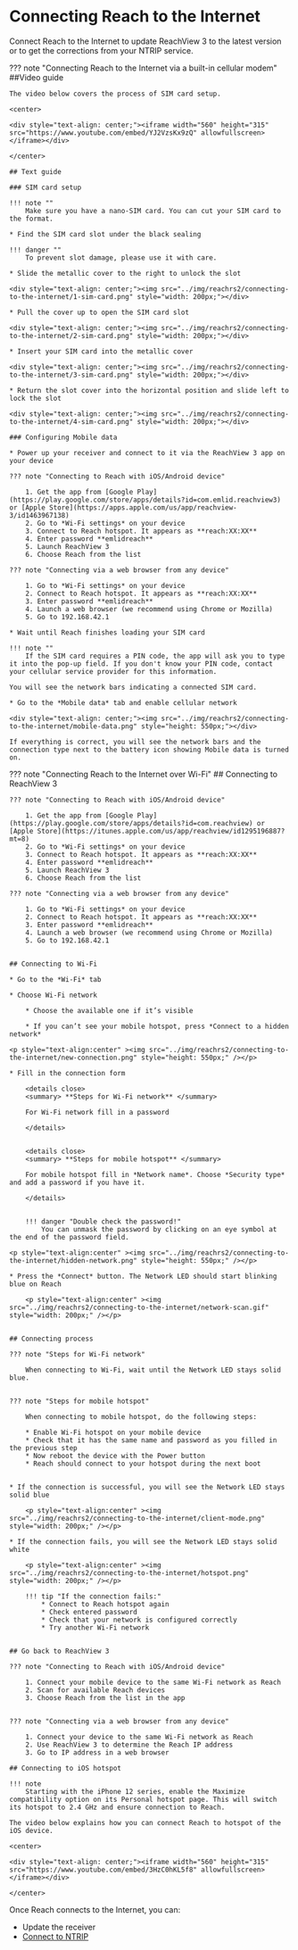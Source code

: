 # Connecting Reach to the Internet

Connect Reach to the Internet to update ReachView 3 to the latest version or to get the corrections from your NTRIP service.

??? note "Connecting Reach to the Internet via a built-in cellular modem"
	##Video guide

	The video below covers the process of SIM card setup.

	<center>

	<div style="text-align: center;"><iframe width="560" height="315" src="https://www.youtube.com/embed/YJ2VzsKx9zQ" allowfullscreen></iframe></div>

	</center>

	## Text guide

	### SIM card setup

	!!! note ""
		Make sure you have a nano-SIM card. You can cut your SIM сard to the format.

	* Find the SIM card slot under the black sealing

	!!! danger ""
		To prevent slot damage, please use it with care.

	* Slide the metallic cover to the right to unlock the slot

	<div style="text-align: center;"><img src="../img/reachrs2/connecting-to-the-internet/1-sim-card.png" style="width: 200px;"></div>

	* Pull the cover up to open the SIM card slot

	<div style="text-align: center;"><img src="../img/reachrs2/connecting-to-the-internet/2-sim-card.png" style="width: 200px;"></div>

	* Insert your SIM card into the metallic cover

	<div style="text-align: center;"><img src="../img/reachrs2/connecting-to-the-internet/3-sim-card.png" style="width: 200px;"></div>

	* Return the slot cover into the horizontal position and slide left to lock the slot

	<div style="text-align: center;"><img src="../img/reachrs2/connecting-to-the-internet/4-sim-card.png" style="width: 200px;"></div>

	### Configuring Mobile data

	* Power up your receiver and connect to it via the ReachView 3 app on your device

	??? note "Connecting to Reach with iOS/Android device"

		1. Get the app from [Google Play](https://play.google.com/store/apps/details?id=com.emlid.reachview3) or [Apple Store](https://apps.apple.com/us/app/reachview-3/id1463967138)
		2. Go to *Wi-Fi settings* on your device
		3. Connect to Reach hotspot. It appears as **reach:XX:XX**
		4. Enter password **emlidreach**
		5. Launch ReachView 3
		6. Choose Reach from the list

	??? note "Connecting via a web browser from any device"

		1. Go to *Wi-Fi settings* on your device
		2. Connect to Reach hotspot. It appears as **reach:XX:XX**
		3. Enter password **emlidreach**
		4. Launch a web browser (we recommend using Chrome or Mozilla)
		5. Go to 192.168.42.1

	* Wait until Reach finishes loading your SIM сard

	!!! note ""
		If the SIM сard requires a PIN code, the app will ask you to type it into the pop-up field. If you don't know your PIN code, contact your cellular service provider for this information.

	You will see the network bars indicating a connected SIM сard. 

	* Go to the *Mobile data* tab and enable cellular network

	<div style="text-align: center;"><img src="../img/reachrs2/connecting-to-the-internet/mobile-data.png" style="height: 550px;"></div>

	If everything is correct, you will see the network bars and the connection type next to the battery icon showing Mobile data is turned on.

??? note "Connecting Reach to the Internet over Wi-Fi"
	## Connecting to ReachView 3

	??? note "Connecting to Reach with iOS/Android device"

		1. Get the app from [Google Play](https://play.google.com/store/apps/details?id=com.reachview) or [Apple Store](https://itunes.apple.com/us/app/reachview/id1295196887?mt=8)
		2. Go to *Wi-Fi settings* on your device
		3. Connect to Reach hotspot. It appears as **reach:XX:XX**
		4. Enter password **emlidreach**
		5. Launch ReachView 3
		6. Choose Reach from the list

	??? note "Connecting via a web browser from any device"

		1. Go to *Wi-Fi settings* on your device
		2. Connect to Reach hotspot. It appears as **reach:XX:XX**
		3. Enter password **emlidreach**
		4. Launch a web browser (we recommend using Chrome or Mozilla)
		5. Go to 192.168.42.1


	## Connecting to Wi-Fi

	* Go to the *Wi-Fi* tab

	* Choose Wi-Fi network
		
		* Choose the available one if it’s visible
		
		* If you can’t see your mobile hotspot, press *Connect to a hidden network*

	<p style="text-align:center" ><img src="../img/reachrs2/connecting-to-the-internet/new-connection.png" style="height: 550px;" /></p>

	* Fill in the connection form
		
		<details close>
		<summary> **Steps for Wi-Fi network** </summary>

		For Wi-Fi network fill in a password

		</details>


		<details close>
		<summary> **Steps for mobile hotspot** </summary>

		For mobile hotspot fill in *Network name*. Choose *Security type* and add a password if you have it.

		</details>


		!!! danger "Double check the password!"
			You can unmask the password by clicking on an eye symbol at the end of the password field.

	<p style="text-align:center" ><img src="../img/reachrs2/connecting-to-the-internet/hidden-network.png" style="height: 550px;" /></p>

	* Press the *Connect* button. The Network LED should start blinking blue on Reach

		<p style="text-align:center" ><img src="../img/reachrs2/connecting-to-the-internet/network-scan.gif" style="width: 200px;" /></p>


	## Connecting process

	??? note "Steps for Wi-Fi network"

		When connecting to Wi-Fi, wait until the Network LED stays solid blue.


	??? note "Steps for mobile hotspot"

		When connecting to mobile hotspot, do the following steps:

		* Enable Wi-Fi hotspot on your mobile device
		* Check that it has the same name and password as you filled in the previous step
		* Now reboot the device with the Power button
		* Reach should connect to your hotspot during the next boot


	* If the connection is successful, you will see the Network LED stays solid blue

		<p style="text-align:center" ><img src="../img/reachrs2/connecting-to-the-internet/client-mode.png" style="width: 200px;" /></p>

	* If the connection fails, you will see the Network LED stays solid white

		<p style="text-align:center" ><img src="../img/reachrs2/connecting-to-the-internet/hotspot.png" style="width: 200px;" /></p>

		!!! tip "If the connection fails:"
			* Connect to Reach hotspot again
			* Check entered password
			* Check that your network is configured correctly
			* Try another Wi-Fi network


	## Go back to ReachView 3

	??? note "Connecting to Reach with iOS/Android device"
		
		1. Connect your mobile device to the same Wi-Fi network as Reach
		2. Scan for available Reach devices
		3. Choose Reach from the list in the app


	??? note "Connecting via a web browser from any device"

		1. Connect your device to the same Wi-Fi network as Reach
		2. Use ReachView 3 to determine the Reach IP address 
		3. Go to IP address in a web browser

	## Connecting to iOS hotspot

	!!! note
		Starting with the iPhone 12 series, enable the Maximize compatibility option on its Personal hotspot page. This will switch its hotspot to 2.4 GHz and ensure connection to Reach.

	The video below explains how you can connect Reach to hotspot of the iOS device.

	<center>

	<div style="text-align: center;"><iframe width="560" height="315" src="https://www.youtube.com/embed/3HzC0hKL5f8" allowfullscreen></iframe></div>

	</center>

Once Reach connects to the Internet, you can:

* Update the receiver
* [Connect to NTRIP](../ntrip-workflow/)
